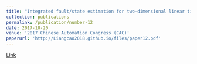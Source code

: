 ```yaml
---
title: "Integrated fault/state estimation for two-dimensional linear time-varying systems"
collection: publications
permalink: /publication/number-12
date: 2017-10-20
venue: '2017 Chinese Automation Congress (CAC)'
paperurl: 'http://Liangcao2018.github.io/files/paper12.pdf'
---
```

[Link](https://ieeexplore.ieee.org/abstract/document/8243705)